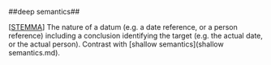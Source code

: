 ##deep semantics##

\[[STEMMA](SOURCES.md#STEMMA)\] The nature of a datum (e.g. a date reference, or a person reference) including a conclusion identifying the target (e.g. the actual date, or the actual person). Contrast with [shallow semantics](shallow semantics.md). 
